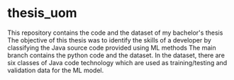 # thesis_uom
This repository contains the code and the dataset of my bachelor's thesis
The objective of this thesis was to identify the skills of a developer by classifying the Java source code provided using ML methods
The main branch contains the python code and the dataset.
In the dataset, there are six classes of Java code technology which are used as training/testing and validation data for the ML model.

